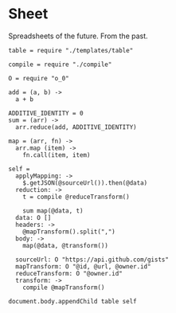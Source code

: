 Sheet
=====

Spreadsheets of the future. From the past.

    table = require "./templates/table"

    compile = require "./compile"

    O = require "o_0"

    add = (a, b) ->
      a + b

    ADDITIVE_IDENTITY = 0
    sum = (arr) ->
      arr.reduce(add, ADDITIVE_IDENTITY)

    map = (arr, fn) ->
      arr.map (item) ->
        fn.call(item, item)

    self =
      applyMapping: ->
        $.getJSON(@sourceUrl()).then(@data)
      reduction: ->
        t = compile @reduceTransform()

        sum map(@data, t)
      data: O []
      headers: ->
        @mapTransform().split(",")
      body: ->
        map(@data, @transform())

      sourceUrl: O "https://api.github.com/gists"
      mapTransform: O "@id, @url, @owner.id"
      reduceTransform: O "@owner.id"
      transform: ->
        compile @mapTransform()

    document.body.appendChild table self
